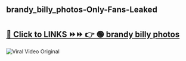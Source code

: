 
 ## brandy_billy_photos-Only-Fans-Leaked

# <h2><a href="https://clipsfans.com/brandy_billy_photos&ref=git">🔗 Click to LINKS ⏩⏩ 👉 🟢 brandy billy photos </a></h2>

<a href="https://clipsfans.com/brandy_billy_photos&ref=git" rel="nofollow" data-target="animated-image.originalLink"><img src="https://i.ibb.co.com/xMMVF88/686577567.gif" alt="Viral Video Original" style="max-width: 100%; display: inline-block;" data-target="animated-image.originalImage"></a>
